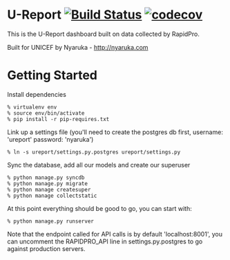 # U-Report [![Build Status](https://github.com/rapidpro/ureport/workflows/CI/badge.svg)](https://github.com/rapidpro/ureport/actions?query=workflow%3ACI) [![codecov](https://codecov.io/gh/rapidpro/ureport/branch/master/graph/badge.svg)](https://codecov.io/gh/rapidpro/ureport)

This is the U-Report dashboard built on data collected by RapidPro.

Built for UNICEF by Nyaruka - http://nyaruka.com

Getting Started
================

Install dependencies
```
% virtualenv env
% source env/bin/activate
% pip install -r pip-requires.txt
```

Link up a settings file (you'll need to create the postgres db first, username: 'ureport' password: 'nyaruka')
```
% ln -s ureport/settings.py.postgres ureport/settings.py
```

Sync the database, add all our models and create our superuser
```
% python manage.py syncdb
% python manage.py migrate
% python manage createsuper
% python manage collectstatic
```

At this point everything should be good to go, you can start with:

```
% python manage.py runserver
```

Note that the endpoint called for API calls is by default 'localhost:8001', you can uncomment the RAPIDPRO_API line in settings.py.postgres to go against production servers.
